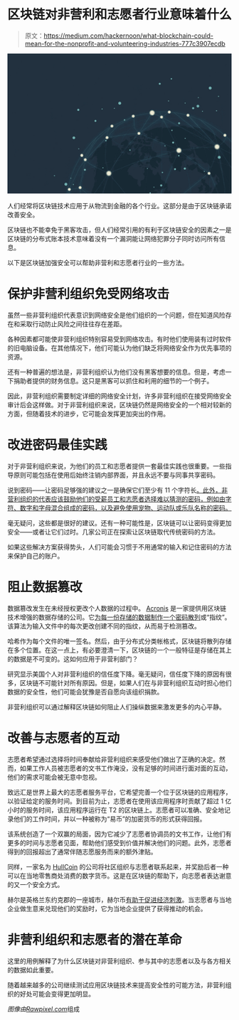 # 区块链对非营利和志愿者行业意味着什么

> 原文：<https://medium.com/hackernoon/what-blockchain-could-mean-for-the-nonprofit-and-volunteering-industries-777c3907ecdb>

![](img/6656083a4fbd618f8606cfe81d687c75.png)

人们经常将区块链技术应用于从物流到金融的各个行业。这部分是由于区块链承诺改善安全。

区块链也不能幸免于黑客攻击，但人们经常引用的有利于区块链安全的因素之一是区块链的分布式账本技术意味着没有一个漏洞能让网络犯罪分子同时访问所有信息。

以下是区块链加强安全可以帮助非营利和志愿者行业的一些方法。

# 保护非营利组织免受网络攻击

虽然一些非营利组织代表意识到网络安全是他们组织的一个问题，但在知道风险存在和采取行动防止风险之间往往存在差距。

各种因素都可能使非营利组织特别容易受到网络攻击。有时他们使用装有过时软件的旧电脑设备。在其他情况下，他们可能认为他们缺乏将网络安全作为优先事项的资源。

还有一种普遍的想法是，非营利组织认为他们没有黑客想要的信息。但是，考虑一下捐助者提供的财务信息。这只是黑客可以抓住和利用的细节的一个例子。

因此，非营利组织需要制定详细的网络安全计划，许多非营利组织在接受网络安全审计后会这样做。对于非营利组织来说，区块链仍然是网络安全的一个相对较新的方面，但随着技术的进步，它可能会发挥更加突出的作用。

# 改进密码最佳实践

对于非营利组织来说，为他们的员工和志愿者提供一套最佳实践也很重要。一些指导原则可能包括在使用后始终注销内部界面，并且永远不要与同事共享密码。

说到密码——让密码足够强的建议之一是确保它们至少有 11 个字符长[。此外，非营利组织的代表应该鼓励他们的受薪员工和志愿者选择难以猜测的密码，例如由字符、数字和字母混合组成的密码，以及避免使用宠物、运动队或乐队名称的密码。](https://blog.volgistics.com/protect-your-account-with-strong-passwords/)

毫无疑问，这些都是很好的建议。还有一种可能性是，区块链可以让密码变得更加安全——或者让它们过时。几家公司正在探索让区块链取代传统密码的方法。

如果这些解决方案获得势头，人们可能会习惯于不用通常的输入和记住密码的方法来保护自己的账户。

# 阻止数据篡改

数据篡改发生在未经授权更改个人数据的过程中。 [Acronis](https://www.acronis.com/en-us/) 是一家提供用区块链技术增强的数据存储的公司。它[为每一份存储的数据制作一个密码散列](https://www.forbes.com/sites/rachelwolfson/2018/07/03/how-a-leading-cyber-security-company-uses-blockchain-technology-to-prevent-data-tampering/#165afd884529)或“指纹”。该算法为输入文件中的每次更改创建不同的指纹，从而易于检测篡改。

哈希作为每个文件的唯一签名。然后，由于分布式分类帐格式，区块链将散列存储在多个位置。在这一点上，有必要澄清一下，区块链的一个一般特征是存储在其上的数据是不可变的。这如何应用于非营利部门？

研究显示美国个人对非营利组织的信任度下降。毫无疑问，信任度下降的原因有很多，区块链不可能针对所有原因。但是，如果人们在与非营利组织互动时担心他们数据的安全性，他们可能会犹豫是否自愿向该组织捐款。

非营利组织可以通过解释区块链如何阻止人们操纵数据来激发更多的内心平静。

# 改善与志愿者的互动

志愿者希望通过选择将时间奉献给非营利组织来感受他们做出了正确的决定。然而，如果工作人员被志愿者的文书工作淹没，没有足够的时间进行面对面的互动，他们的需求可能会被无意中忽视。

致远汇是世界上最大的志愿者服务平台，它希望完善一个位于区块链的应用程序，以验证给定的服务时间。到目前为止，志愿者在使用该应用程序时贡献了超过 1 亿小时的服务时间，该应用程序运行在 T2 的区块链上。志愿者可以准确、安全地记录他们的工作时间，并以一种被称为“易币”的加密货币的形式获得回报。

该系统创造了一个双赢的局面，因为它减少了志愿者协调员的文书工作，让他们有更多的时间与志愿者见面，帮助他们感受到价值并解决他们的问题。此外，志愿者得到的回报超出了通常伴随志愿服务而来的额外津贴。

同样，一家名为 [HullCoin](https://www.hull-coin.org/) 的公司将社区组织与志愿者联系起来，并奖励后者一种可以在当地零售商处消费的数字货币。这是在区块链的帮助下，向志愿者表达谢意的又一个安全方式。

赫尔是英格兰东约克郡的一座城市，赫尔币[有助于促进经济刺激](https://www.theguardian.com/cities/2016/apr/22/hullcoin-bitcoin-volunteers-new-way-pay)。当志愿者与当地企业做生意来兑现他们的奖励时，它为当地企业提供了获得推动的机会。

# 非营利组织和志愿者的潜在革命

这里的用例解释了为什么区块链对非营利组织、参与其中的志愿者以及与各方相关的数据如此重要。

随着越来越多的公司继续测试应用区块链技术来提高安全性的可能方法，非营利组织的好处可能会变得更加明显。

*图像由*[*Rawpixel.com*](https://www.rawpixel.com/image/516737/global-network-art)组成